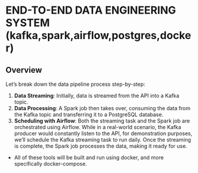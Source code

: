 # END-TO-END DATA ENGINEERING SYSTEM (kafka,spark,airflow,postgres,docker)

## Overview
Let’s break down the data pipeline process step-by-step:

1. **Data Streaming**: Initially, data is streamed from the API into a Kafka topic.
2. **Data Processing**: A Spark job then takes over, consuming the data from the Kafka topic and transferring it to a PostgreSQL database.
3. **Scheduling with Airflow**: Both the streaming task and the Spark job are orchestrated using Airflow. While in a real-world scenario, the Kafka producer would constantly listen to the API, for demonstration purposes, we’ll schedule the Kafka streaming task to run daily. Once the streaming is complete, the Spark job processes the data, making it ready for use.

- All of these tools will be built and run using docker, and more specifically docker-compose.